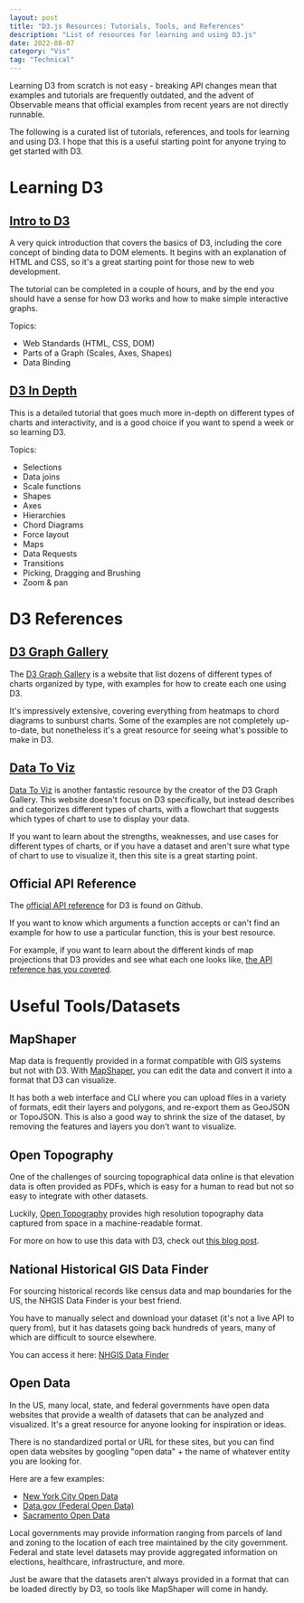 ```yaml
---
layout: post
title: "D3.js Resources: Tutorials, Tools, and References"
description: "List of resources for learning and using D3.js"
date: 2022-08-07
category: "Vis"
tag: "Technical"
---
```

Learning D3 from scratch is not easy - breaking API changes mean that examples and tutorials are frequently outdated, and the advent of Observable means that official examples from recent years are not directly runnable.

The following is a curated list of tutorials, references, and tools for learning and using D3. I hope that this is a useful starting point for anyone trying to get started with D3. 

<!-- more -->

# Learning D3

## [Intro to D3](https://yangdanny97.github.io/intro-to-d3)

A very quick introduction that covers the basics of D3, including the core concept of binding data to DOM elements. It begins with an explanation of HTML and CSS, so it's a great starting point for those new to web development. 

The tutorial can be completed in a couple of hours, and by the end you should have a sense for how D3 works and how to make simple interactive graphs.

Topics:
- Web Standards (HTML, CSS, DOM)
- Parts of a Graph (Scales, Axes, Shapes)
- Data Binding

## [D3 In Depth](https://www.d3indepth.com)

This is a detailed tutorial that goes much more in-depth on different types of charts and interactivity, and is a good choice if you want to spend a week or so learning D3.

Topics:
- Selections
- Data joins
- Scale functions
- Shapes
- Axes
- Hierarchies
- Chord Diagrams
- Force layout
- Maps
- Data Requests
- Transitions
- Picking, Dragging and Brushing
- Zoom & pan

# D3 References

## [D3 Graph Gallery](https://www.d3-graph-gallery.com/)

The [D3 Graph Gallery](https://www.d3-graph-gallery.com/) is a website that list dozens of different types of charts organized by type, with examples for how to create each one using D3. 

It's impressively extensive, covering everything from heatmaps to chord diagrams to sunburst charts. Some of the examples are not completely up-to-date, but nonetheless it's a great resource for seeing what's possible to make in D3.

## [Data To Viz](https://www.data-to-viz.com/)

[Data To Viz](https://www.data-to-viz.com/) is another fantastic resource by the creator of the D3 Graph Gallery. This website doesn't focus on D3 specifically, but instead describes and categorizes different types of charts, with a flowchart that suggests which types of chart to use to display your data.

If you want to learn about the strengths, weaknesses, and use cases for different types of charts, or if you have a dataset and aren't sure what type of chart to use to visualize it, then this site is a great starting point.

## Official API Reference

The [official API reference](https://github.com/d3/d3/blob/main/API.md) for D3 is found on Github. 

If you want to know which arguments a function accepts or can't find an example for how to use a particular function, this is your best resource. 

For example, if you want to learn about the different kinds of map projections that D3 provides and see what each one looks like, [the API reference has you covered](https://github.com/d3/d3-geo/blob/v3.0.1/README.md#geoAzimuthalEqualArea).


# Useful Tools/Datasets

## MapShaper

Map data is frequently provided in a format compatible with GIS systems but not with D3. With [MapShaper](https://mapshaper.org), you can edit the data and convert it into a format that D3 can visualize. 

It has both a web interface and CLI where you can upload files in a variety of formats, edit their layers and polygons, and re-export them as GeoJSON or TopoJSON. This is also a good way to shrink the size of the dataset, by removing the features and layers you don't want to visualize.

## Open Topography

One of the challenges of sourcing topographical data online is that elevation data is often provided as PDFs, which is easy for a human to read but not so easy to integrate with other datasets.

Luckily, [Open Topography](https://portal.opentopography.org) provides high resolution topography data captured from space in a machine-readable format. 

For more on how to use this data with D3, check out [this blog post](https://yangdanny97.github.io/blog/2020/11/26/D3-elevations).

## National Historical GIS Data Finder

For sourcing historical records like census data and map boundaries for the US, the NHGIS Data Finder is your best friend. 

You have to manually select and download your dataset (it's not a live API to query from), but it has datasets going back hundreds of years, many of which are difficult to source elsewhere.

You can access it here: [NHGIS Data Finder](https://data2.nhgis.org/main)

## Open Data

In the US, many local, state, and federal governments have open data websites that provide a wealth of datasets that can be analyzed and visualized. It's a great resource for anyone looking for inspiration or ideas. 

There is no standardized portal or URL for these sites, but you can find open data websites by googling "open data" + the name of whatever entity you are looking for.

Here are a few examples:
- [New York City Open Data](https://opendata.cityofnewyork.us/)
- [Data.gov (Federal Open Data)](https://data.gov/)
- [Sacramento Open Data](https://data.cityofsacramento.org/)

Local governments may provide information ranging from parcels of land and zoning to the location of each tree maintained by the city government. Federal and state level datasets may provide aggregated information on elections, healthcare, infrastructure, and more.

Just be aware that the datasets aren't always provided in a format that can be loaded directly by D3, so tools like MapShaper will come in handy.

